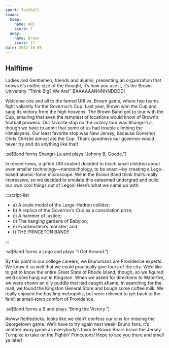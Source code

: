 ```yaml
---
sport: football
teams:
  home:
    name: URI
    score: 7
  away:
    name: Brown
    score: 17
date: 2012-10-06
---
```


## Halftime

Ladies and Gentlemen, friends and alumni, presenting an organization that knows it’s notthe size of the thought, it’s how you use it, it’s the Brown University “Think Big? We Are!” BAAAAAANNNNNDDDD!

Welcome one and all to the famed URI vs. Brown game, where two teams fight valiantly for the Governor’s Cup. Last year, Brown won the Cup and sang its victory from the high heavens. The Brown Band got to tour with the Cup, ensuring that even the remotest of locations would know of Brown’s football prowess. Our favorite stop on the victory tour was Shangri-La, though we have to admit that some of us had trouble climbing the Himalayans. Our least favorite stop was New Jersey, because Governor Chris Christie almost ate the Cup. Thank goodness our governor would never try and do anything like that!

:sd[Band forms Shangri-La and plays “Johnny B. Goode.”]

In recent news, a gifted URI student decided to teach small children about even smaller technology—nanotechology, to be exact—by creating a Lego-based atomic-force microscope. We in the Brown Band think that’s really impressive, so we decided to emulate this esteemed undergrad and build our own cool things out of Legos! Here’s what we came up with:

:::script-list

- a) A scale model of the Large-Hadron collider;
- b) A replica of the Governor’s Cup as a consolation prize;
- c) A hammer of justice;
- d) The hanging gardens of Babylon;
- e) Frankenstein’s monster; and
- f) THE PRINCETON BAND!!

:::

:sd[Band forms a Lego and plays “I Get Around.”]

By this point in our college careers, we Brunonians are Providence experts. We know it so well that we could practically give tours of the city. We’d like to get to know the entire Great State of Rhode Island, though, so we figured we’d come hang out in Kingston. When we asked for directions to Waterfire, we were shown an oily puddle that had caught aflame. In searching for the mall, we found the Kingston General Store and bough some coffee milk. We really enjoyed the bustling metropolis, but were relieved to get back to the familiar small-town comfort of Providence.

:sd[Band forms a B and plays “Bring the Victory.”]

Awww fiddlesticks, looks like we didn’t confess our sins for missing the Georgetown game. We’ll have to try again next week! Bruno fans, it’s another away game as everybody’s favorite Brown Bears brave the Jersey Turnpike to take on the Fightin’ Princetons! Hope to see you there and smell ya later!
